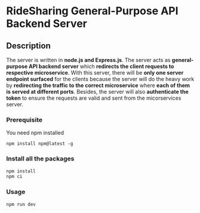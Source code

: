# RideSharing General-Purpose API Backend Server

## Description

The server is written in **node.js and Express.js**. The server acts as **general-purpose API backend server** which **redirects the client requests to respective microservice**. With this server, there will be **only one server endpoint surfaced** for the clients because the server will do the heavy work by **redirecting the traffic to the correct microservice** where **each of them is served at different ports**. Besides, the server will also **authenticate the token** to ensure the requests are valid and sent from the micorservices server.

### Prerequisite

You need npm installed

```
npm install npm@latest -g
```

### Install all the packages

```bash
npm install
npm ci
```

### Usage

```bash
npm run dev
```
